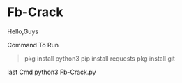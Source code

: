 # Fb-Crack
Hello,Guys

Command To Run
>pkg install python3
>pip install requests
>pkg install git 

last Cmd
python3 Fb-Crack.py
